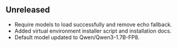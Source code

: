 ## Unreleased
- Require models to load successfully and remove echo fallback.
- Added virtual environment installer script and installation docs.
- Default model updated to Qwen/Qwen3-1.7B-FP8.
